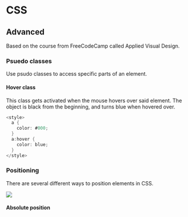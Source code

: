 # CSS

## Advanced 
Based on the course from FreeCodeCamp called Applied Visual Design.

### Psuedo classes
Use psudo classes to access specific parts of an element.

#### Hover class
This class gets activated when the mouse hovers over said element.
The object is black from the beginning, and turns blue when hovered over.

```h
<style>
  a {
    color: #000;
  }
  a:hover {
    color: blue;
  } 
</style>
```

### Positioning

There are several different ways to position elements in CSS.

![](https://imgur.com/a/nBWJY6O)

#### Absolute position
